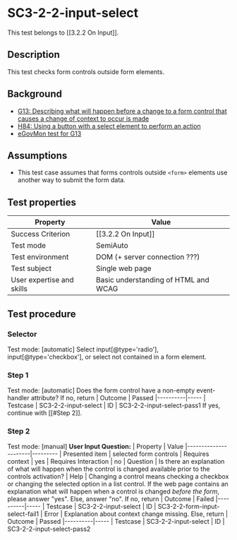
# SC3-2-2-input-select
This test belongs to [[3.2.2 On Input]].

## Description
This test checks form controls outside form elements.

## Background
- [G13: Describing what will happen before a change to a form control that causes a change of context to occur is made](http://www.w3.org/TR/2014/NOTE-WCAG20-TECHS-20140916/G13)
- [H84: Using a button with a select element to perform an action](http://www.w3.org/TR/2014/NOTE-WCAG20-TECHS-20140916/H84)
- [eGovMon test for G13](http://wiki.egovmon.no/wiki/SC3.2.2#Element_input.5B.40type.3D.27radio.27.5D.2C_input.5B.40type.3D.27checkbox.27.5D.2C_or_select_not_contained_in_a_form_element)

## Assumptions
- This test case assumes that forms controls outside `<form>` elements use another way to submit the form data.

## Test properties
| Property          | Value
|-------------------|----
| Success Criterion | [[3.2.2 On Input]]
| Test mode         | SemiAuto
| Test environment  | DOM (+ server connection ???)
| Test subject      | Single web page
| User expertise and skills | Basic understanding of HTML and WCAG

## Test procedure
### Selector
Test mode: [automatic]
Select input[@type='radio'], input[@type='checkbox'], or select not contained in a form element.
### Step 1
Test mode: [automatic]
Does the form control have a non-empty event-handler attribute?
If no, return
| Outcome  | Passed
|----------|-----
| Testcase | SC3-2-2-input-select
| ID       | SC3-2-2-input-select-pass1
If yes, continue with [[#Step 2]].
### Step 2
Test mode: [manual]
**User Input Question:**
| Property             | Value
|----------------------|---------
| Presented item       | selected form controls
| Requires context     | yes
| Requires Interaction | no
| Question             | Is there an explanation of what will happen when the control is changed available prior to the controls activation?
| Help                 | Changing a control means checking a checkbox or changing the selected option in a list control. If the web page contains an explanation what will happen when a control is changed *before the form*, please answer "yes". Else, answer "no".
If no, return
| Outcome  | Failed
|----------|-----
| Testcase | SC3-2-2-input-select
| ID       | SC3-2-2-form-input-select-fail1
| Error    | Explanation about context change missing.
Else, return
| Outcome  | Passed
|----------|-----
| Testcase | SC3-2-2-input-select
| ID       | SC3-2-2-input-select-pass2
